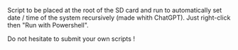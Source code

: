 Script to be placed at the root of the SD card and run to automatically set date / time of the system recursively (made whith ChatGPT). Just right-click then "Run with Powershell".

Do not hesitate to submit your own scripts !
